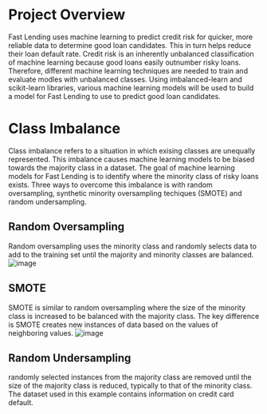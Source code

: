 # Project Overview
Fast Lending uses machine learning to predict credit risk for quicker, more reliable data to determine good loan candidates. This in turn helps reduce their loan default rate. Credit risk is an inherently unbalanced classification of machine learning because good loans easily outnumber risky loans. Therefore, different machine learning techniques are needed to train and evaluate modles with unbalanced classes. Using imbalanced-learn and scikit-learn libraries, various machine learning models will be used to build a model for Fast Lending to use to predict good loan candidates.

# Class Imbalance
Class imbalance refers to a situation in which exising classes are unequally represented. This imbalance causes machine learning models to be biased towards the majority class in a dataset. The goal of machine learning models for Fast Lending is to identify where the minority class of risky loans exists. Three ways to overcome this imbalance is with random oversampling, synthetic minority oversampling techiques (SMOTE) and random undersampling.

## Random Oversampling
Random oversampling uses the minority class and randomly selects data to add to the training set until the majority and minority classes are balanced.
![image](https://user-images.githubusercontent.com/99636479/174398630-27f3ef90-a9e5-40a4-ba6a-196167fc865d.png)


## SMOTE
SMOTE is similar to random oversampling where the size of the minority class is increased to be balanced with the majority class. The key difference is SMOTE creates new instances of data based on the values of neighboring values.
![image](https://user-images.githubusercontent.com/99636479/174398567-d5e98e4d-8cf1-4af9-bac7-0420ee263543.png)

## Random Undersampling
randomly selected instances from the majority class are removed until the size of the majority class is reduced, typically to that of the minority class. The dataset used in this example contains information on credit card default.
